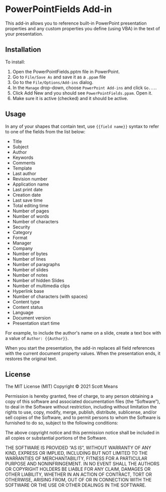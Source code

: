# PowerPointFields Add-in
This add-in allows you to reference built-in PowerPoint presentation
properties and any custom properties you define (using VBA) in the
text of your presentation.

## Installation
To install:
1. Open the PowerPointFields.pptm file in PowerPoint.
2. Go to `File/Save As` and save it as a `.ppam` file
3. Go to the `File/Options/Add-ins` dialog.
4. In the `Manage` drop-down, choose `PowerPoint Add-ins` and click `Go...`.
5. Click Add New and you should see `PowerPointFields.ppam`. Open it.
6. Make sure it is active (checked) and it should be active.

## Usage
In any of your shapes that contain text, use `{{field name}}` syntax to
refer to one of the fields from the list below:

* Title
* Subject
* Author
* Keywords
* Comments
* Template
* Last author
* Revision number
* Application name
* Last print date
* Creation date
* Last save time
* Total editing time
* Number of pages
* Number of words
* Number of characters
* Security
* Category
* Format
* Manager
* Company
* Number of bytes
* Number of lines
* Number of paragraphs
* Number of slides
* Number of notes
* Number of hidden Slides
* Number of multimedia clips
* Hyperlink base
* Number of characters (with spaces)
* Content type
* Content status
* Language
* Document version
* Presentation start time

For example, to include the author's name on a slide, create a text
box with a value of `Author: {{Author}}`.

When you start the presentation, the add-in replaces all field
references with the current document property values. When the
presentation ends, it restores the original text.

## License
The MIT License (MIT)
Copyright © 2021 Scott Means

Permission is hereby granted, free of charge, to any person obtaining a copy of this software and associated documentation files (the “Software”), to deal in the Software without restriction, including without limitation the rights to use, copy, modify, merge, publish, distribute, sublicense, and/or sell copies of the Software, and to permit persons to whom the Software is furnished to do so, subject to the following conditions:

The above copyright notice and this permission notice shall be included in all copies or substantial portions of the Software.

THE SOFTWARE IS PROVIDED “AS IS”, WITHOUT WARRANTY OF ANY KIND, EXPRESS OR IMPLIED, INCLUDING BUT NOT LIMITED TO THE WARRANTIES OF MERCHANTABILITY, FITNESS FOR A PARTICULAR PURPOSE AND NONINFRINGEMENT. IN NO EVENT SHALL THE AUTHORS OR COPYRIGHT HOLDERS BE LIABLE FOR ANY CLAIM, DAMAGES OR OTHER LIABILITY, WHETHER IN AN ACTION OF CONTRACT, TORT OR OTHERWISE, ARISING FROM, OUT OF OR IN CONNECTION WITH THE SOFTWARE OR THE USE OR OTHER DEALINGS IN THE SOFTWARE.
